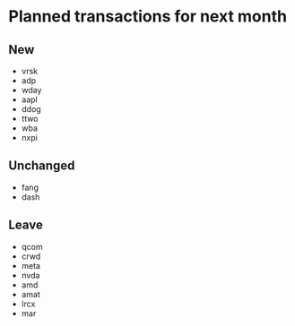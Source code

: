 # Planned transactions for next month

## New
+ vrsk
+ adp
+ wday
+ aapl
+ ddog
+ ttwo
+ wba
+ nxpi
## Unchanged
* fang
* dash
## Leave
- qcom
- crwd
- meta
- nvda
- amd
- amat
- lrcx
- mar